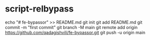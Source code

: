 # script-relbypass
echo "# fe-bypassor" >> README.md git init git add README.md git commit -m "first commit" git branch -M main git remote add origin https://github.com/qadagishvili/fe-bypassor.git git push -u origin main
